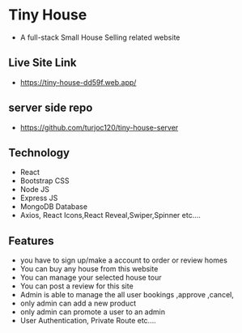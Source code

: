 # Tiny House

- A full-stack Small House Selling related website

## Live Site Link

- https://tiny-house-dd59f.web.app/ 
## server side repo
- https://github.com/turjoc120/tiny-house-server

## Technology

- React
- Bootstrap CSS
- Node JS
- Express JS
- MongoDB Database
- Axios, React Icons,React Reveal,Swiper,Spinner etc....

## Features

- you have to sign up/make a account to order or review homes
- You can buy any house from this website
- You can manage your selected house tour
- You can post a review for this site
- Admin is able to manage the all user bookings ,approve ,cancel,
- only admin can add a new product 
- only admin can promote a user to an admin
- User Authentication, Private Route etc....




